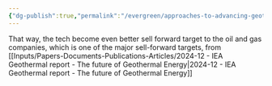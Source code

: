 ```yaml
---
{"dg-publish":true,"permalink":"/evergreen/approaches-to-advancing-geothermal/create-tech-that-is-also-good-for-the-oil-and-gas-drilling-extraction/","tags":["approach_to_improve_idea"]}
---
```



That way, the tech become even better sell forward target to the oil and gas companies, which is one of the major sell-forward targets, from [[Inputs/Papers-Documents-Publications-Articles/2024-12 - IEA Geothermal report - The future of Geothermal Energy\|2024-12 - IEA Geothermal report - The future of Geothermal Energy]]